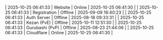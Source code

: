 | 2025-10-25 06:41:33 | Website | Online | 2025-10-25 06:41:30 |
| 2025-10-25 06:41:33 | Registration | Offline | 2025-09-09 16:40:23 |
| 2025-10-25 06:41:33 | Auth Server | Offline | 2025-08-18 09:33:31 |
| 2025-10-25 06:41:33 | Kezan (PvE) | Offline | 2025-10-11 12:51:30 |
| 2025-10-25 06:41:33 | Gurubashi (PvP) | Offline | 2025-08-23 21:44:06 |
| 2025-10-25 06:41:33 | Cloudflare | Online | 2025-10-25 06:41:30 |
